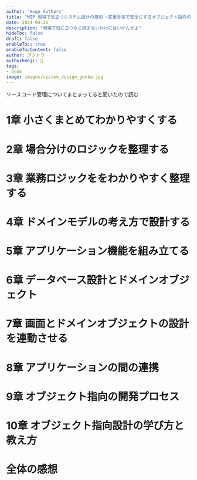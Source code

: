 ```yaml
---
author: "Hugo Authors"
title: "WIP 現場で役立つシステム設計の原則 ~変更を楽で安全にするオブジェクト指向の実践技法"
date: 2024-04-26
description: "現場で役に立つなら読まないわけにはいかんぜよ"
hideToc: false
draft: false
enableToc: true
enableTocContent: false
author: ブシトラ
authorEmoji: 🐯
tags:
- book
image: images/system_design_genba.jpg
---
```


ソースコード管理についてまとまってると聞いたので読む

# 1章 小さくまとめてわかりやすくする

# 2章 場合分けのロジックを整理する

# 3章 業務ロジックををわかりやすく整理する

# 4章 ドメインモデルの考え方で設計する

# 5章 アプリケーション機能を組み立てる

# 6章 データベース設計とドメインオブジェクト

# 7章 画面とドメインオブジェクトの設計を連動させる

# 8章 アプリケーションの間の連携

# 9章 オブジェクト指向の開発プロセス

# 10章 オブジェクト指向設計の学び方と教え方

# 全体の感想